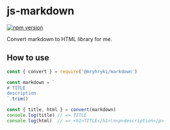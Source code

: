 # js-markdown

[![npm version](https://badge.fury.io/js/@mryhryki%2Fmarkdown.svg)](https://badge.fury.io/js/@mryhryki%2Fmarkdown)

Convert markdown to HTML library for me.

## How to use

```javascript
const { convert } = require('@mryhryki/markdown')

const markdown = `
# TITLE
description
`.trim()

const { title, html } = convert(markdown)
console.log(title) // => TITLE
console.log(html)  // => <h1>TITLE</h1>\n<p>description</p>
```
